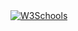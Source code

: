 <a href="https://www.w3schools.com">
<img border="0" alt="W3Schools" src="https://hcti.io/v1/image/db7e92dd-1d8c-4989-91b2-c1d2d245a513">
</a>
